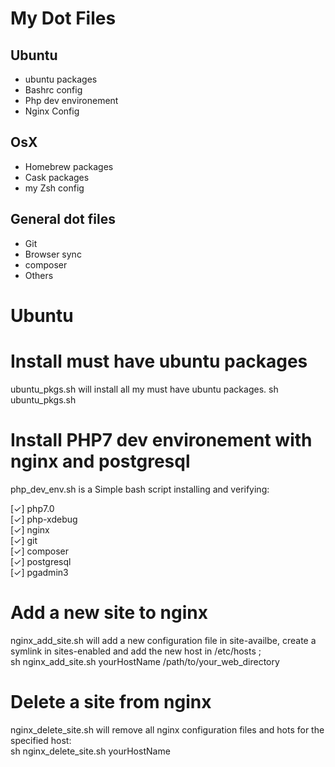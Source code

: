 # My Dot Files  
## Ubuntu
* ubuntu packages    
* Bashrc config  
* Php dev environement   
* Nginx Config  

## OsX  
* Homebrew packages
* Cask packages
* my Zsh config

## General dot files
* Git
* Browser sync
* composer
* Others


# Ubuntu
# Install must have ubuntu packages 
ubuntu_pkgs.sh will install all my must have ubuntu packages.
sh ubuntu_pkgs.sh  


# Install PHP7 dev environement with nginx and postgresql  
php_dev_env.sh is a Simple bash script installing and verifying:

[✓]  php7.0  
[✓]  php-xdebug  
[✓]  nginx  
[✓]  git  
[✓]  composer  
[✓]  postgresql  
[✓]  pgadmin3  

# Add a new site to nginx
nginx_add_site.sh will add a new configuration file in site-availbe, create a symlink in
sites-enabled and add the new host in /etc/hosts  ;  
sh nginx_add_site.sh yourHostName /path/to/your_web_directory

# Delete a site from nginx  
nginx_delete_site.sh will remove all nginx configuration files and hots for the specified host:  
sh nginx_delete_site.sh yourHostName


